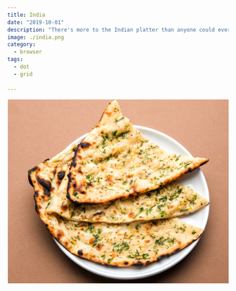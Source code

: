 ```yaml
---
title: India
date: "2019-10-01"
description: "There's more to the Indian platter than anyone could ever imagine. The traditional food of India has been widely appreciated for its fabulous use of herbs, spices, and large assortment of dishes. Here's what you must try..."
image: ./india.png
category:
  - browser
tags:
  - dot
  - grid

---
```

<img src="./naan.png"/>
